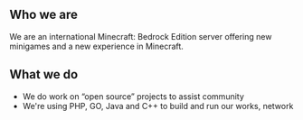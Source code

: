 ## Who we are
We are an international Minecraft: Bedrock Edition server offering new minigames and a new experience in Minecraft. <br/>
<!--Our development team includes many people from around the world! <br/>-->

## What we do
- We do work on “open source” projects to assist community
- We're using PHP, GO, Java and C++ to build and run our works, network

<!-- TODO -->
